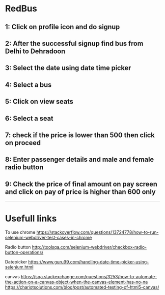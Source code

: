 # RedBus


1: Click on profile icon and do signup
---------------------------------------
2: After the successful signup find bus from Delhi to Dehradoon
------------------------
3: Select the date  using date time picker
-------------------
4: Select a bus 
-------------------
5: Click on view seats
-------------------
6: Select a seat
-------------------
7: check if the price is lower than 500 then click on  proceed
-------------------
8: Enter passenger details and male and female radio button
-------------------
9: Check the price of final amount on pay screen and click on pay of price is higher than 600 only
--------------------------------------

----------------------------------------------------------------------------------------------

# Usefull links

To use chrome
https://stackoverflow.com/questions/13724778/how-to-run-selenium-webdriver-test-cases-in-chrome

Radio button
http://toolsqa.com/selenium-webdriver/checkbox-radio-button-operations/

Datepicker
https://www.guru99.com/handling-date-time-picker-using-selenium.html

canvas
https://sqa.stackexchange.com/questions/3253/how-to-automate-the-action-on-a-canvas-object-when-the-canvas-element-has-no-na
https://chariotsolutions.com/blog/post/automated-testing-of-html5-canvas/
